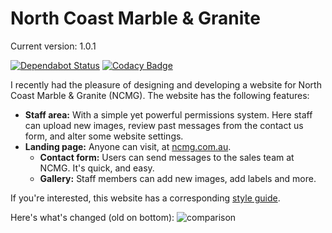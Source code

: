 # North Coast Marble & Granite

Current version: 1.0.1

[![Dependabot Status](https://api.dependabot.com/badges/status?host=github&repo=sean0x42/ncmg.com.au)](https://dependabot.com)
[![Codacy Badge](https://api.codacy.com/project/badge/Grade/5aaf31b49bf84a73ab3dd0d323c7a919)](https://www.codacy.com/app/sean_19/ncmg.com.au?utm_source=github.com&amp;utm_medium=referral&amp;utm_content=sean0x42/ncmg.com.au&amp;utm_campaign=Badge_Grade)

I recently had the pleasure of designing and developing a website for North Coast Marble & Granite (NCMG). The website has the following features:

 * **Staff area:** With a simple yet powerful permissions system. Here staff can upload new images, review past messages from the contact us form, and alter some website settings.
 * **Landing page:** Anyone can visit, at [ncmg.com.au](https://www.ncmg.com.au).
     * **Contact form:** Users can send messages to the sales team at NCMG. It's quick, and easy.
     * **Gallery:** Staff members can add new images, add labels and more.

If you're interested, this website has a corresponding [style guide](https://github.com/LuckehPickle/ncmg-style-guide).

Here's what's changed (old on bottom): ![comparison](https://i.imgur.com/KGKbQb5.png)
